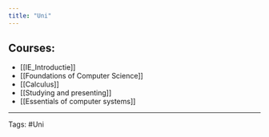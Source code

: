 ```yaml
---
title: "Uni"
---
```

## Courses:
- [[IE_Introductie]]
- [[Foundations of Computer Science]]
- [[Calculus]]
- [[Studying and presenting]]
- [[Essentials of computer systems]]
---
Tags:  #Uni
